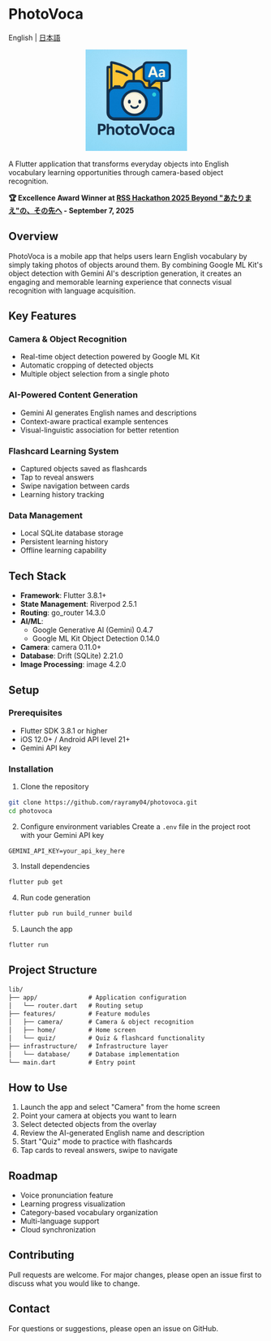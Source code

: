 # PhotoVoca

English | [日本語](README_JP.md)

<p align="center">
  <img src="assets/images/logo.png" alt="PhotoVoca Logo" width="200"/>
</p>

A Flutter application that transforms everyday objects into English vocabulary learning opportunities through camera-based object recognition.

**🏆 Excellence Award Winner at [RSS Hackathon 2025 Beyond "あたりまえ"の、その先へ](https://www.craftstadium.com/hackathon/rss-hackathon-2025-beyond) - September 7, 2025**

## Overview

PhotoVoca is a mobile app that helps users learn English vocabulary by simply taking photos of objects around them. By combining Google ML Kit's object detection with Gemini AI's description generation, it creates an engaging and memorable learning experience that connects visual recognition with language acquisition.

## Key Features

### Camera & Object Recognition
- Real-time object detection powered by Google ML Kit
- Automatic cropping of detected objects
- Multiple object selection from a single photo

### AI-Powered Content Generation
- Gemini AI generates English names and descriptions
- Context-aware practical example sentences
- Visual-linguistic association for better retention

### Flashcard Learning System
- Captured objects saved as flashcards
- Tap to reveal answers
- Swipe navigation between cards
- Learning history tracking

### Data Management
- Local SQLite database storage
- Persistent learning history
- Offline learning capability

## Tech Stack

- **Framework**: Flutter 3.8.1+
- **State Management**: Riverpod 2.5.1
- **Routing**: go_router 14.3.0
- **AI/ML**:
  - Google Generative AI (Gemini) 0.4.7
  - Google ML Kit Object Detection 0.14.0
- **Camera**: camera 0.11.0+
- **Database**: Drift (SQLite) 2.21.0
- **Image Processing**: image 4.2.0

## Setup

### Prerequisites
- Flutter SDK 3.8.1 or higher
- iOS 12.0+ / Android API level 21+
- Gemini API key

### Installation

1. Clone the repository
```bash
git clone https://github.com/rayramy04/photovoca.git
cd photovoca
```

2. Configure environment variables
Create a `.env` file in the project root with your Gemini API key
```
GEMINI_API_KEY=your_api_key_here
```

3. Install dependencies
```bash
flutter pub get
```

4. Run code generation
```bash
flutter pub run build_runner build
```

5. Launch the app
```bash
flutter run
```

## Project Structure

```
lib/
├── app/              # Application configuration
│   └── router.dart   # Routing setup
├── features/         # Feature modules
│   ├── camera/       # Camera & object recognition
│   ├── home/         # Home screen
│   └── quiz/         # Quiz & flashcard functionality
├── infrastructure/   # Infrastructure layer
│   └── database/     # Database implementation
└── main.dart         # Entry point
```

## How to Use

1. Launch the app and select "Camera" from the home screen
2. Point your camera at objects you want to learn
3. Select detected objects from the overlay
4. Review the AI-generated English name and description
5. Start "Quiz" mode to practice with flashcards
6. Tap cards to reveal answers, swipe to navigate

## Roadmap

- Voice pronunciation feature
- Learning progress visualization
- Category-based vocabulary organization
- Multi-language support
- Cloud synchronization

## Contributing

Pull requests are welcome. For major changes, please open an issue first to discuss what you would like to change.

## Contact

For questions or suggestions, please open an issue on GitHub.